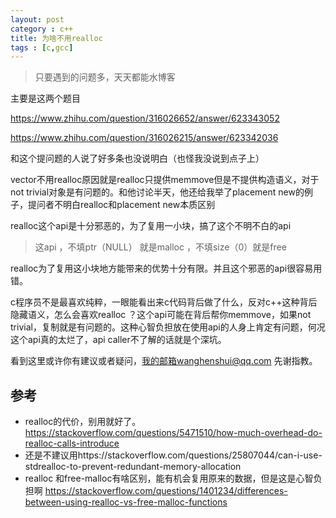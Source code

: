 ```yaml
---
layout: post
category : c++
title: 为啥不用realloc
tags : [c,gcc]
---
```

  

>只要遇到的问题多，天天都能水博客

主要是这两个题目

https://www.zhihu.com/question/316026652/answer/623343052

https://www.zhihu.com/question/316026215/answer/623342036

和这个提问题的人说了好多条也没说明白（也怪我没说到点子上）



vector不用realloc原因就是realloc只提供memmove但是不提供构造语义，对于not trivial对象是有问题的。和他讨论半天，他还给我举了placement new的例子，提问者不明白realloc和placement new本质区别



realloc这个api是十分邪恶的，为了复用一小块，搞了这个不明不白的api

> 这api ，不填ptr（NULL） 就是malloc ，不填size（0）就是free



realloc为了复用这小块地方能带来的优势十分有限。并且这个邪恶的api很容易用错。

c程序员不是最喜欢纯粹，一眼能看出来c代码背后做了什么，反对c++这种背后隐藏语义，怎么会喜欢realloc ？这个api可能在背后帮你memmove，如果not trivial，复制就是有问题的。这种心智负担放在使用api的人身上肯定有问题，何况这个api真的太烂了，api caller不了解的话就是个深坑。

看到这里或许你有建议或者疑问，我的邮箱wanghenshui@qq.com 先谢指教。

## 参考

- realloc的代价，别用就好了。 https://stackoverflow.com/questions/5471510/how-much-overhead-do-realloc-calls-introduce
- 还是不建议用https://stackoverflow.com/questions/25807044/can-i-use-stdrealloc-to-prevent-redundant-memory-allocation
- realloc 和free-malloc有啥区别，能有机会复用原来的数据，但是这是心智负担啊 https://stackoverflow.com/questions/1401234/differences-between-using-realloc-vs-free-malloc-functions